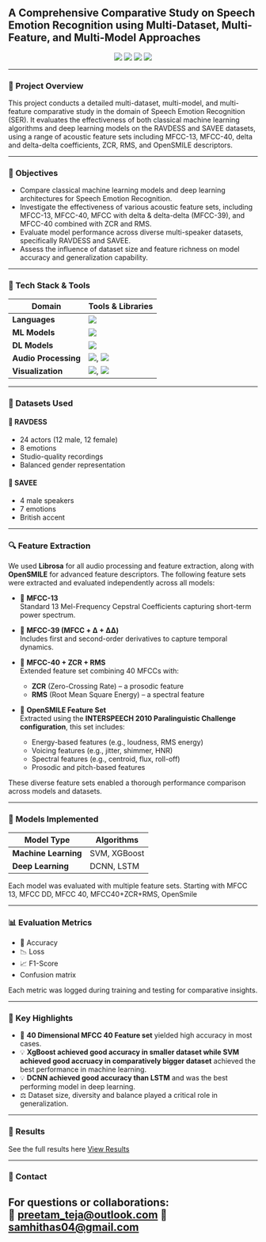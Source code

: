 ## A Comprehensive Comparative Study on Speech Emotion Recognition using Multi-Dataset, Multi-Feature, and Multi-Model Approaches 

<div align="center">
  <img src="https://img.shields.io/badge/Language-Python-blue?style=for-the-badge&logo=python" />
  <img src="https://img.shields.io/badge/Framework-PyTorch-red?style=for-the-badge&logo=pytorch" />
  <img src="https://img.shields.io/badge/Scikit--Learn-F7931E?style=for-the-badge&logo=scikitlearn&logoColor=white" />
  <img src="https://img.shields.io/badge/Audio%20Features-Librosa-yellow?style=for-the-badge&logo=librosa" />
</div>

---

### 📘 Project Overview

This project conducts a detailed multi-dataset, multi-model, and multi-feature comparative study in the domain of Speech Emotion Recognition (SER). It evaluates the effectiveness of both classical machine learning algorithms and deep learning models on the RAVDESS and SAVEE datasets, using a range of acoustic feature sets including MFCC-13, MFCC-40, delta and delta-delta coefficients, ZCR, RMS, and OpenSMILE descriptors.

---

### 🧠 Objectives

- Compare classical machine learning models and deep learning architectures for Speech Emotion Recognition.
- Investigate the effectiveness of various acoustic feature sets, including MFCC-13, MFCC-40, MFCC with delta & delta-delta (MFCC-39), and MFCC-40 combined with ZCR and RMS.
- Evaluate model performance across diverse multi-speaker datasets, specifically RAVDESS and SAVEE.
- Assess the influence of dataset size and feature richness on model accuracy and generalization capability.

---

### 🧰 Tech Stack & Tools

| Domain | Tools & Libraries |
|-------|--------------------|
| **Languages** | <img src="https://img.shields.io/badge/Python-3776AB?style=flat-square&logo=python&logoColor=white" /> |
| **ML Models** | <img src="https://img.shields.io/badge/Scikit--Learn-F7931E?style=flat-square&logo=scikitlearn&logoColor=white" /> |
| **DL Models** | <img src="https://img.shields.io/badge/PyTorch-EE4C2C?style=flat-square&logo=pytorch&logoColor=white" /> |
| **Audio Processing** | <img src="https://img.shields.io/badge/Librosa-903BAE?style=flat-square" />, <img src="https://img.shields.io/badge/NumPy-013243?style=flat-square&logo=numpy&logoColor=white" /> |
| **Visualization** | <img src="https://img.shields.io/badge/Matplotlib-11557C?style=flat-square&logo=matplotlib&logoColor=white" />, <img src="https://img.shields.io/badge/Seaborn-7E7F9A?style=flat-square" /> |

---

### 🧪 Datasets Used

#### 🎤 RAVDESS
- 24 actors (12 male, 12 female)
- 8 emotions
- Studio-quality recordings
- Balanced gender representation

#### 🧑 SAVEE
- 4 male speakers
- 7 emotions
- British accent

---

### 🔍 Feature Extraction

We used **Librosa** for all audio processing and feature extraction, along with **OpenSMILE** for advanced feature descriptors. The following feature sets were extracted and evaluated independently across all models:

- 🎵 **MFCC-13**  
  Standard 13 Mel-Frequency Cepstral Coefficients capturing short-term power spectrum.

- 🔄 **MFCC-39 (MFCC + Δ + ΔΔ)**  
  Includes first and second-order derivatives to capture temporal dynamics.

- 🧠 **MFCC-40 + ZCR + RMS**  
  Extended feature set combining 40 MFCCs with:
  - **ZCR** (Zero-Crossing Rate) – a prosodic feature  
  - **RMS** (Root Mean Square Energy) – a spectral feature  

- 🔬 **OpenSMILE Feature Set**  
  Extracted using the **INTERSPEECH 2010 Paralinguistic Challenge configuration**, this set includes:
  - Energy-based features (e.g., loudness, RMS energy)  
  - Voicing features (e.g., jitter, shimmer, HNR)  
  - Spectral features (e.g., centroid, flux, roll-off)  
  - Prosodic and pitch-based features  

These diverse feature sets enabled a thorough performance comparison across models and datasets.

---

### 🤖 Models Implemented

| Model Type | Algorithms |
|------------|------------|
| **Machine Learning** | SVM, XGBoost|
| **Deep Learning** | DCNN, LSTM |

Each model was evaluated with multiple feature sets. Starting with MFCC 13, MFCC DD, MFCC 40, MFCC40+ZCR+RMS, OpenSmile

---

### 📊 Evaluation Metrics

- 🎯 Accuracy
- 📉 Loss
- 📈 F1-Score
- Confusion matrix

Each metric was logged during training and testing for comparative insights.

---

### 📌 Key Highlights

- 🔬 **40 Dimensional MFCC 40 Feature set** yielded high accuracy in most cases.
- 💡 **XgBoost achieved good accuracy in smaller dataset while SVM achieved good accruacy in comparatively bigger dataset** achieved the best performance in machine learning.
- 💡 **DCNN achieved good accuracy than LSTM** and was the best performing model in deep learning.
- ⚖️ Dataset size, diversity and balance played a critical role in generalization.

---

### 📎 Results
See the full results here 
[View Results](Results.xlsx)


---

### 💬 Contact

For questions or collaborations:  
📧 preetam_teja@outlook.com
📧 samhithas04@gmail.com
---
